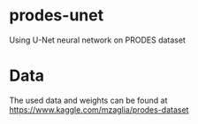 # prodes-unet
Using U-Net neural network on PRODES dataset

# Data

The used data and weights can be found at https://www.kaggle.com/mzaglia/prodes-dataset
